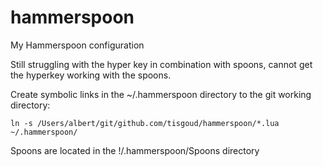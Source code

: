# hammerspoon
My Hammerspoon configuration

Still struggling with the hyper key in combination with spoons,
cannot get the hyperkey working with the spoons.

Create symbolic links in the ~/.hammerspoon directory to the git working directory:

```shell
ln -s /Users/albert/git/github.com/tisgoud/hammerspoon/*.lua ~/.hammerspoon/
```

Spoons are located in the !/.hammerspoon/Spoons directory